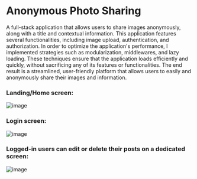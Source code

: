 # Anonymous Photo Sharing

A full-stack application that allows users to share images anonymously, along with a title and contextual information. This application features several functionalities, including image upload, authentication, and authorization. In order to optimize the application's performance, I implemented strategies such as modularization, middlewares, and lazy loading. These techniques ensure that the application loads efficiently and quickly, without sacrificing any of its features or functionalities. The end result is a streamlined, user-friendly platform that allows users to easily and anonymously share their images and information.

<h3>Landing/Home screen:</h3>

![image](https://user-images.githubusercontent.com/32563388/219866863-9165f6e3-ae89-458e-9bfb-46d6de7ece01.png)

<h3>Login screen:</h3>

![image](https://user-images.githubusercontent.com/32563388/219866677-8db2f426-59ac-4244-8f3a-3be33cce2990.png)

<h3>Logged-in users can edit or delete their posts on a dedicated screen:</h3>

![image](https://user-images.githubusercontent.com/32563388/219866531-4a56057a-f23b-44e5-b69e-0213c4690409.png)

